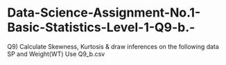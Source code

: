 # Data-Science-Assignment-No.1-Basic-Statistics-Level-1-Q9-b.-
Q9) Calculate Skewness, Kurtosis &amp; draw inferences on the following data SP and Weight(WT) Use Q9_b.csv
